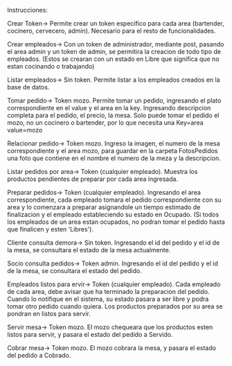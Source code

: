 Instrucciones:

Crear Token-> Permite crear un token especifico para cada area (bartender, cocinero, cervecero, admin). Necesario para el resto de funcionalidades.

Crear empleados-> Con un token de administrador, mediante post, pasando el area admin y un token de admin, se permitira la creacion de todo tipo de empleados. (Estos se crearan con un estado en Libre que significa que no estan cocinando o trabajando)

Listar empleados-> Sin token. Permite listar a los empleados creados en la base de datos.

Tomar pedido-> Token mozo. Permite tomar un pedido, ingresando el plato correspondiente en el value y el area en la key. Ingresando descripcion completa para el pedido, el precio, la mesa. Solo puede tomar el pedido el mozo, no un cocinero o bartender, por lo que necesita una Key=area value=mozo

Relacionar pedido-> Token mozo. Ingreso la imagen, el numero de la mesa correspondiente y el area mozo, para guardar en la carpeta FotosPedidos una foto que contiene en el nombre el numero de la meza y la descripcion.

Listar pedidos por area-> Token (cualquier empleado). Muestra los productos pendientes de preparar por cada area ingresada.

Preparar pedidos-> Token (cualquier empleado). Ingresando el area correspondiente, cada empleado tomara el pedido correspondiente con su area y lo comenzara a preparar asignandole un tiempo estimado de finalizacion y el empleado estableciendo su estado en Ocupado. (Si todos los empleados de un area estan ocupados, no podran tomar el pedido hasta que finalicen y esten 'Libres').

Cliente consulta demora-> Sin token. Ingresando el id del pedido y el id de la mesa, se consultara el estado de la mesa actualmente.

Socio consulta pedidos-> Token admin. Ingresando el id del pedido y el id de la mesa, se consultara el estado del pedido.

Empleados listos para ervir-> Token (cualquier empleado). Cada empleado de cada area, debe avisar que ha terminado la preparacion del pedido. Cuando lo notifique en el sistema, su estado pasara a ser libre y podra tomar otro pedido cuando quiera. Los productos preparados por su area se pondran en listos para servir.

Servir mesa-> Token mozo. El mozo chequeara que los productos esten listos para servir, y pasara el estado del pedido a Servido.

Cobrar mesa-> Token mozo. El mozo cobrara la mesa, y pasara el estado del pedido a Cobrado.
